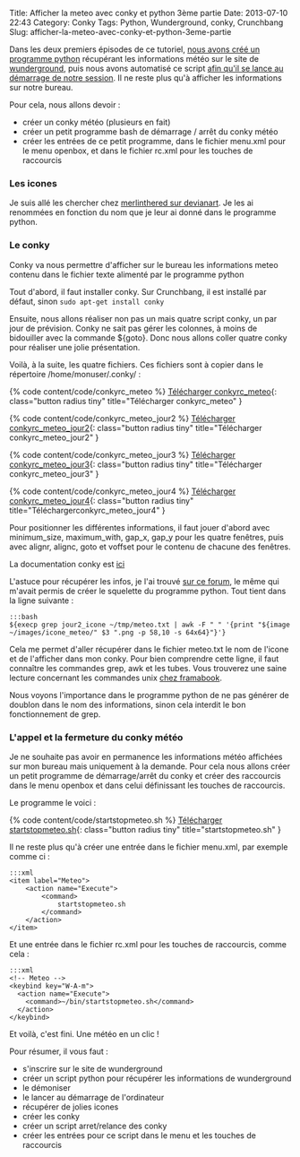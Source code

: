 Title: Afficher la meteo avec conky et python 3ème partie
Date: 2013-07-10 22:43
Category: Conky
Tags: Python, Wunderground, conky, Crunchbang
Slug: afficher-la-meteo-avec-conky-et-python-3eme-partie

Dans les deux premiers épisodes de ce tutoriel, [nous avons créé un programme python]({filename}/afficher-la-meteo-avec-conky-et-python-1ere-partie.markdown) récupérant les informations météo sur le site de [wunderground](http://www.wunderground.com/), puis nous avons automatisé ce script [afin qu'il se lance au démarrage de notre session]({filename}/afficher-la-meteo-avec-conky-et-python-2eme-partie.markdown). Il ne reste plus qu'à afficher les informations sur notre bureau.

Pour cela, nous allons devoir :

- créer un conky météo (plusieurs en fait)
- créer un petit programme bash de démarrage / arrêt du conky météo
- créer les entrées de ce petit programme, dans le fichier menu.xml pour le menu openbox, et dans le fichier rc.xml pour les touches de raccourcis



### Les icones

Je suis allé les chercher chez [merlinthered sur devianart](http://merlinthered.deviantart.com). Je les ai renommées en fonction du nom que je leur ai donné dans le programme python.

### Le conky

Conky va nous permettre d'afficher sur le bureau les informations meteo contenu dans le fichier texte alimenté par le programme python

Tout d'abord, il faut installer conky. Sur Crunchbang, il est installé par défaut, sinon `sudo apt-get install conky`

Ensuite, nous allons réaliser non pas un mais quatre script conky, un par jour de prévision. Conky ne sait pas gérer les colonnes, à moins de bidouiller avec la commande ${goto}. Donc nous allons coller quatre conky pour réaliser une jolie présentation.

Voilà, à la suite, les quatre fichiers. Ces fichiers sont à copier dans le répertoire /home/monuser/.conky/ :

{% code content/code/conkyrc_meteo %}
[Télécharger conkyrc_meteo]({filename}/code/conkyrc_meteo){: class="button radius tiny" title="Télécharger conkyrc_meteo" }

{% code content/code/conkyrc_meteo_jour2 %}
[Télécharger conkyrc_meteo_jour2]({filename}/code/conkyrc_meteo_jour2){: class="button radius tiny" title="Télécharger conkyrc_meteo_jour2" }

{% code content/code/conkyrc_meteo_jour3 %}
[Télécharger conkyrc_meteo_jour3]({filename}/code/conkyrc_meteo_jour3){: class="button radius tiny" title="Télécharger conkyrc_meteo_jour3" }

{% code content/code/conkyrc_meteo_jour4 %}
[Télécharger conkyrc_meteo_jour4]({filename}/code/conkyrc_meteo_jour4){: class="button radius tiny" title="Téléchargerconkyrc_meteo_jour4" }


Pour positionner les différentes informations, il faut jouer d'abord avec minimum_size, maximum_with, gap_x, gap_y pour les quatre fenêtres, puis avec alignr, alignc, goto et voffset pour le contenu de chacune des fenêtres.

La documentation conky est [ici](http://conky.sourceforge.net/documentation.html)

L'astuce pour récupérer les infos, je l'ai trouvé [sur ce forum](http://www.archlinux.fr/forum/viewtopic.php?t=9981&p=107541), le même qui m'avait permis de créer le squelette du programme python. Tout tient dans la ligne suivante :

	:::bash
    ${execp grep jour2_icone ~/tmp/meteo.txt | awk -F " " '{print "${image ~/images/icone_meteo/" $3 ".png -p 58,10 -s 64x64}"}'}

Cela me permet d'aller récupérer dans le fichier meteo.txt le nom de l'icone et de l'afficher dans mon conky. Pour bien comprendre cette ligne, il faut connaître les commandes grep, awk et les tubes. Vous trouverez une saine lecture concernant les commandes unix [chez framabook](http://framabook.org/unix-pour-aller-plus-loin-avec-la-ligne-de-commande/).

Nous voyons l'importance dans le programme python de ne pas générer de doublon dans le nom des informations, sinon cela interdit le bon fonctionnement de grep.

### L'appel et la fermeture du conky météo

Je ne souhaite pas avoir en permanence les informations météo affichées sur mon bureau mais uniquement à la demande. Pour cela nous allons créer un petit programme de démarrage/arrêt du conky et créer des raccourcis dans le menu openbox et dans celui définissant les touches de raccourcis.

Le programme le voici :

{% code content/code/startstopmeteo.sh %}
[Télécharger startstopmeteo.sh]({filename}/code/startstopmeteo.sh){: class="button radius tiny" title="startstopmeteo.sh" }


Il ne reste plus qu'à créer une entrée dans le fichier menu.xml, par exemple comme ci :

	:::xml
    <item label="Meteo">
        <action name="Execute">
            <command>
                startstopmeteo.sh
            </command>
        </action>
    </item>

Et une entrée dans le fichier rc.xml pour les touches de raccourcis, comme cela :

	:::xml
    <!-- Meteo -->
    <keybind key="W-A-m">
      <action name="Execute">
        <command>~/bin/startstopmeteo.sh</command>
      </action>
    </keybind>

Et voilà, c'est fini. Une météo en un clic !

Pour résumer, il vous faut :

- s'inscrire sur le site de wunderground
- créer un script python pour récupérer les informations de wunderground
- le démoniser
- le lancer au démarrage de l'ordinateur
- récupérer de jolies icones
- créer les conky
- créer un script arret/relance des conky
- créer les entrées pour ce script dans le menu et les touches de raccourcis
